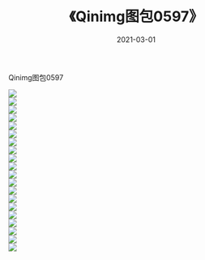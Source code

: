 ﻿---
layout: post
title:  《Qinimg图包0597》
date:   2021-03-01
img: http://imgx.orgx.ga/Qinimg图包/Qinimg图包0597/000.jpg
categories: [美女, 清纯, 唯美]
---

Qinimg图包0597

 ![](http://imgx.orgx.ga/Qinimg图包/Qinimg图包0597/001.jpg) <br>![](http://imgx.orgx.ga/Qinimg图包/Qinimg图包0597/002.jpg) <br>![](http://imgx.orgx.ga/Qinimg图包/Qinimg图包0597/003.jpg) <br>![](http://imgx.orgx.ga/Qinimg图包/Qinimg图包0597/004.jpg) <br>![](http://imgx.orgx.ga/Qinimg图包/Qinimg图包0597/005.jpg) <br>![](http://imgx.orgx.ga/Qinimg图包/Qinimg图包0597/006.jpg) <br>![](http://imgx.orgx.ga/Qinimg图包/Qinimg图包0597/007.jpg) <br>![](http://imgx.orgx.ga/Qinimg图包/Qinimg图包0597/008.jpg) <br>![](http://imgx.orgx.ga/Qinimg图包/Qinimg图包0597/009.jpg) <br>![](http://imgx.orgx.ga/Qinimg图包/Qinimg图包0597/010.jpg) <br>![](http://imgx.orgx.ga/Qinimg图包/Qinimg图包0597/011.jpg) <br>![](http://imgx.orgx.ga/Qinimg图包/Qinimg图包0597/012.jpg) <br>![](http://imgx.orgx.ga/Qinimg图包/Qinimg图包0597/013.jpg) <br>![](http://imgx.orgx.ga/Qinimg图包/Qinimg图包0597/014.jpg) <br>![](http://imgx.orgx.ga/Qinimg图包/Qinimg图包0597/015.jpg) <br>![](http://imgx.orgx.ga/Qinimg图包/Qinimg图包0597/016.jpg) <br>![](http://imgx.orgx.ga/Qinimg图包/Qinimg图包0597/017.jpg) <br>![](http://imgx.orgx.ga/Qinimg图包/Qinimg图包0597/018.jpg) <br>![](http://imgx.orgx.ga/Qinimg图包/Qinimg图包0597/019.jpg) <br>![](http://imgx.orgx.ga/Qinimg图包/Qinimg图包0597/020.jpg) <br>